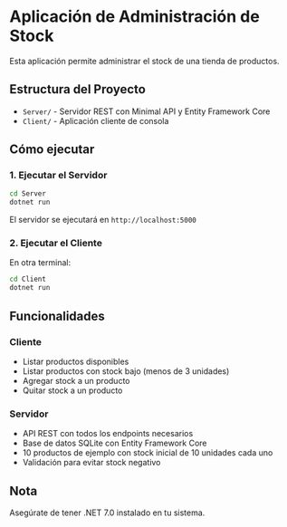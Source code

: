 # Aplicación de Administración de Stock

Esta aplicación permite administrar el stock de una tienda de productos.

## Estructura del Proyecto

- `Server/` - Servidor REST con Minimal API y Entity Framework Core
- `Client/` - Aplicación cliente de consola

## Cómo ejecutar

### 1. Ejecutar el Servidor

```bash
cd Server
dotnet run
```

El servidor se ejecutará en `http://localhost:5000`

### 2. Ejecutar el Cliente

En otra terminal:

```bash
cd Client
dotnet run
```

## Funcionalidades

### Cliente
- Listar productos disponibles
- Listar productos con stock bajo (menos de 3 unidades)
- Agregar stock a un producto
- Quitar stock a un producto

### Servidor
- API REST con todos los endpoints necesarios
- Base de datos SQLite con Entity Framework Core
- 10 productos de ejemplo con stock inicial de 10 unidades cada uno
- Validación para evitar stock negativo

## Nota
Asegúrate de tener .NET 7.0 instalado en tu sistema. 
